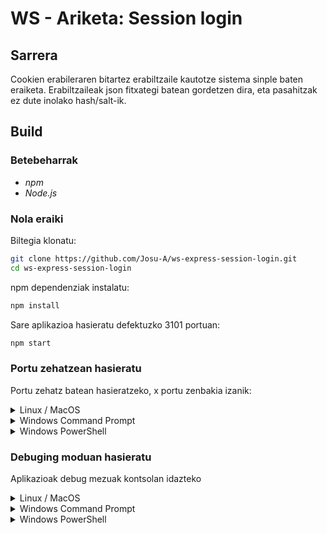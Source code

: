 # WS - Ariketa: Session login

## Sarrera

Cookien erabileraren bitartez erabiltzaile kautotze sistema sinple baten eraiketa. Erabiltzaileak json fitxategi batean gordetzen dira, eta pasahitzak ez dute inolako hash/salt-ik.

## Build

### Betebeharrak

* *npm*
* *Node.js*

### Nola eraiki

Biltegia klonatu:

```bash
git clone https://github.com/Josu-A/ws-express-session-login.git
cd ws-express-session-login
```

npm dependenziak instalatu:

```bash
npm install
```

Sare aplikazioa hasieratu defektuzko 3101 portuan:

```bash
npm start
```

### Portu zehatzean hasieratu

Portu zehatz batean hasieratzeko, x portu zenbakia izanik:

<details><summary>Linux / MacOS</summary>

```bash
PORT=x npm start
```

</details>

<details><summary>Windows Command Prompt</summary>

```cmd
set PORT=x & npm start
```

</details>

<details><summary>Windows PowerShell</summary>

```ps
$env:PORT='x'; npm start
```

</details>

### Debuging moduan hasieratu

Aplikazioak debug mezuak kontsolan idazteko

<details><summary>Linux / MacOS</summary>

```bash
DEBUG=session-login:* npm start
```

</details>

<details><summary>Windows Command Prompt</summary>

```cmd
set DEBUG=session-login:* & npm start
```

</details>

<details><summary>Windows PowerShell</summary>

```ps
$env:DEBUG='session-login:*'; npm start
```

</details>
